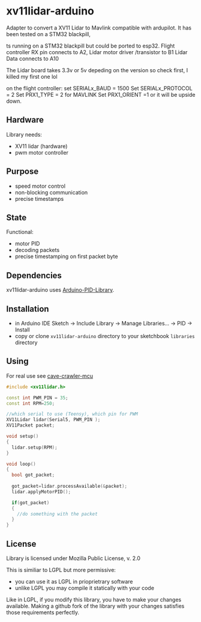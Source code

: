 # xv11lidar-arduino

Adapter to convert a XV11 Lidar to Mavlink compatible with ardupilot. It has been tested on a STM32 blackpill,

ts running on a STM32 blackpill but could be ported to esp32.
Flight controller RX pin connects to A2,
Lidar motor driver /transistor to B1
Lidar Data connects to A10

The Lidar board takes 3.3v or 5v depeding on the version so check first, I killed my first one lol

on the flight controller:
set SERIALx_BAUD = 1500
Set SERIALx_PROTOCOL = 2
Set PRX1_TYPE = 2 for MAVLINK
Set PRX1_ORIENT =1 or it will be upside down.

## Hardware 

Library needs:
- XV11 lidar (hardware)
- pwm motor controller 

## Purpose

- speed motor control
- non-blocking communication
- precise timestamps

## State

Functional:
- motor PID
- decoding packets
- precise timestamping on first packet byte

## Dependencies 

xv11lidar-arduino uses [Arduino-PID-Library](https://github.com/br3ttb/Arduino-PID-Library.git).

## Installation

- in Arduino IDE Sketch -> Include Library -> Manage Libraries... -> PID -> Install
- copy or clone `xv11lidar-arduino` directory to your sketchbook `libraries` directory

## Using

For real use see [cave-crawler-mcu](https://github.com/bmegli/cave-crawler-mcu/blob/master/cave-crawler-mcu.ino#L72)

```C++
#include <xv11lidar.h>

const int PWM_PIN = 35;
const int RPM=250;

//which serial to use (Teensy), which pin for PWM
XV11Lidar lidar(Serial5, PWM_PIN );
XV11Packet packet;

void setup()
{
  lidar.setup(RPM);
}

void loop()
{
  bool got_packet;
  
  got_packet=lidar.processAvailable(&packet);
  lidar.applyMotorPID();

  if(got_packet)
  {
    //do something with the packet
  }
}
```

## License

Library is licensed under Mozilla Public License, v. 2.0

This is similiar to LGPL but more permissive:

- you can use it as LGPL in prioprietrary software
- unlike LGPL you may compile it statically with your code

Like in LGPL, if you modify this library, you have to make your changes available. Making a github fork of the library with your changes satisfies those requirements perfectly.
